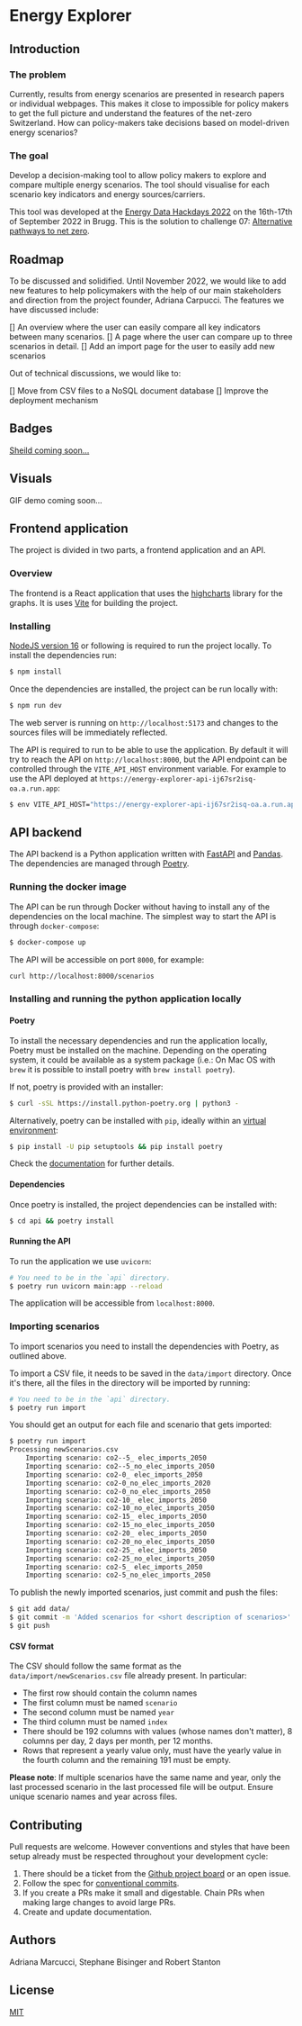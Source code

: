 # Energy Explorer

## Introduction

### The problem

Currently, results from energy scenarios are presented in research papers or
individual webpages. This makes it close to impossible for policy makers to get
the full picture and understand the features of the net-zero Switzerland. How
can policy-makers take decisions based on model-driven energy scenarios?

### The goal
Develop a decision-making tool to allow policy makers to explore and compare
multiple energy scenarios. The tool should visualise for each scenario key
indicators and energy sources/carriers.

This tool was developed at the [Energy Data Hackdays
2022](https://energydatahackdays.ch/) on the 16th-17th of September 2022 in
Brugg.
This is the solution to challenge 07: [Alternative pathways to net
zero](https://hack.opendata.ch/project/846).


## Roadmap
To be discussed and solidified.
Until November 2022, we would like to add new features to help policymakers with
the help of our main stakeholders and direction from the project founder,
Adriana Carpucci. The features we have discussed include:

[] An overview where the user can easily compare all key indicators between
many scenarios.
[] A page where the user can compare up to three scenarios in detail.
[] Add an import page for the user to easily add new scenarios

Out of technical discussions, we would like to:

[] Move from CSV files to a NoSQL document database
[] Improve the deployment mechanism

## Badges
[Sheild coming soon...](https://shields.io/category/build)

## Visuals
GIF demo coming soon...

## Frontend application

The project is divided in two parts, a frontend application and an API.

### Overview

The frontend is a React application that uses the
[highcharts](https://www.highcharts.com/) library for the graphs. It is uses
[Vite](https://vitejs.dev) for building the project.

### Installing

[NodeJS version 16](https://nodejs.org/en/download/) or following is required to
run the project locally. To install the dependencies run:

```bash
$ npm install
```

Once the dependencies are installed, the project can be run locally with:

```bash
$ npm run dev
```

The web server is running on `http://localhost:5173` and changes to the sources
files will be immediately reflected.

The API is required to run to be able to use the application. By default it
will try to reach the API on `http://localhost:8000`, but the API endpoint can
be controlled through the `VITE_API_HOST` environment variable. For example to
use the API deployed at `https://energy-explorer-api-ij67sr2isq-oa.a.run.app`:

```bash
$ env VITE_API_HOST="https://energy-explorer-api-ij67sr2isq-oa.a.run.app" npm run dev
```


## API backend

The API backend is a Python application written with
[FastAPI](https://fastapi.tiangolo.com/) and
[Pandas](https://pandas.pydata.org/). The dependencies are managed through
[Poetry](https://python-poetry.org/).

### Running the docker image

The API can be run through Docker without having to install any of the
dependencies on the local machine. The simplest way to start the API is through
`docker-compose`:

```bash
$ docker-compose up
```

The API will be accessible on port `8000`, for example:

```bash
curl http://localhost:8000/scenarios
```

### Installing and running the python application locally

#### Poetry
To install the necessary dependencies and run the application locally, Poetry
must be installed on the machine. Depending on the operating system, it could
be available as a system package (i.e.: On Mac OS with `brew` it is possible to
install poetry with `brew install poetry`).

If not, poetry is provided with an installer:

```bash
$ curl -sSL https://install.python-poetry.org | python3 -
```

Alternatively, poetry can be installed with `pip`, ideally within an
[virtual environment](https://docs.python.org/3/library/venv.html):

```bash
$ pip install -U pip setuptools && pip install poetry
```

Check the [documentation](https://python-poetry.org/docs/#installation) for further details.

#### Dependencies

Once poetry is installed, the project dependencies can be installed with:

```bash
$ cd api && poetry install
```

#### Running the API

To run the application we use `uvicorn`:

```bash
# You need to be in the `api` directory.
$ poetry run uvicorn main:app --reload
```

The application will be accessible from `localhost:8000`.

### Importing scenarios

To import scenarios you need to install the dependencies with Poetry, as
outlined above.

To import a CSV file, it needs to be saved in the `data/import` directory.
Once it's there, all the files in the directory will be imported by running:

```bash
# You need to be in the `api` directory.
$ poetry run import
```

You should get an output for each file and scenario that gets imported:


```bash
$ poetry run import
Processing newScenarios.csv
	Importing scenario: co2--5_ elec_imports_2050
	Importing scenario: co2--5_no_elec_imports_2050
	Importing scenario: co2-0_ elec_imports_2050
	Importing scenario: co2-0_no_elec_imports_2020
	Importing scenario: co2-0_no_elec_imports_2050
	Importing scenario: co2-10_ elec_imports_2050
	Importing scenario: co2-10_no_elec_imports_2050
	Importing scenario: co2-15_ elec_imports_2050
	Importing scenario: co2-15_no_elec_imports_2050
	Importing scenario: co2-20_ elec_imports_2050
	Importing scenario: co2-20_no_elec_imports_2050
	Importing scenario: co2-25_ elec_imports_2050
	Importing scenario: co2-25_no_elec_imports_2050
	Importing scenario: co2-5_ elec_imports_2050
	Importing scenario: co2-5_no_elec_imports_2050
```

To publish the newly imported scenarios, just commit and push the files:

```bash
$ git add data/
$ git commit -m 'Added scenarios for <short description of scenarios>'
$ git push
```

#### CSV format

The CSV should follow the same format as the `data/import/newScenarios.csv`
file already present. In particular:

 * The first row should contain the column names
 * The first column must be named `scenario`
 * The second column must be named `year`
 * The third column must be named `index`
 * There should be 192 columns with values (whose names don't matter), 8
   columns per day, 2 days per month, per 12 months.
 * Rows that represent a yearly value only, must have the yearly value in the
   fourth column and the remaining 191 must be empty.

**Please note**: If multiple scenarios have the same name and year, only the
last processed scenario in the last processed file will be output. Ensure
unique scenario names and year across files.


## Contributing
Pull requests are welcome. However conventions and styles that have been setup
already must be respected throughout your development cycle:

1. There should be a ticket from the
[Github project board](https://github.com/orgs/EnergyExplorer/projects/1/views/1) or an open issue.
2. Follow the spec for [conventional commits](https://www.conventionalcommits.org/en/v1.0.0/).
3. If you create a PRs make it small and digestable. Chain PRs when making large changes to avoid large PRs.
4. Create and update documentation.

## Authors
Adriana Marcucci, Stephane Bisinger and Robert Stanton

## License
[MIT](https://choosealicense.com/licenses/mit/)
